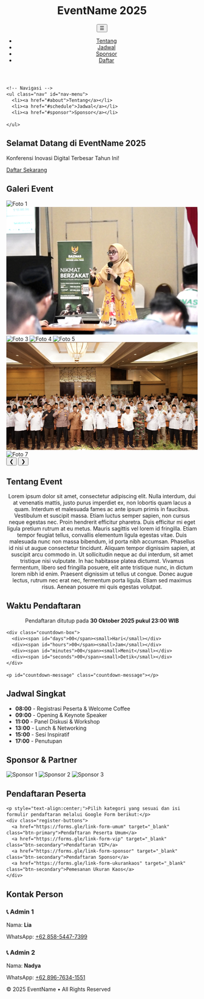 <!DOCTYPE html>
<html lang="id">
<head>
  <meta charset="UTF-8" />
  <meta name="viewport" content="width=device-width, initial-scale=1.0" />
  <script src="https://cdn.tailwindcss.com"></script>
  <title>EventName 2025</title>
  <link rel="stylesheet" href="styles.css" />
</head>
<body class="bg-gray-50 text-gray-800">
    
  <!-- HEADER -->
  <header class="bg-gradient-to-r from-green-900 via-green-500 to-lime-700 text-white p-6 flex justify-between items-center shadow-md">
    <h1 class="text-xl font-bold">EventName 2025</h1>
    <button id="menu-toggle" class="text-2xl md:hidden">☰</button>
    <ul id="nav-menu" class="hidden md:flex space-x-6">
      <li><a href="#about" class="hover:text-yellow-300">Tentang</a></li>
      <li><a href="#schedule" class="hover:text-yellow-300">Jadwal</a></li>
      <li><a href="#sponsor" class="hover:text-yellow-300">Sponsor</a></li>
      <li><a href="#register" class="bg-yellow-400 text-indigo-700 px-3 py-1 rounded-md">Daftar</a></li>
    </ul>
  </header>

    <!-- Navigasi -->
    <ul class="nav" id="nav-menu">
      <li><a href="#about">Tentang</a></li>
      <li><a href="#schedule">Jadwal</a></li>
      <li><a href="#sponsor">Sponsor</a></li>

    </ul>
  </div>
</header>


  <!-- HERO -->
<section class="hero h-screen flex flex-col justify-center items-center text-center bg-cover bg-center" style="background-image: url('gambar8.jpg');">
    <div class="bg-black bg-opacity-50 p-8 rounded-xl text-white transition-all duration-700 transform scale-90 opacity-0" id="hero-content">
      <h1 class="text-4xl font-bold mb-2">Selamat Datang di <span class="text-yellow-400">EventName 2025</span></h1>
      <p class="mb-6">Konferensi Inovasi Digital Terbesar Tahun Ini!</p>
      <a href="#register" class="bg-yellow-400 text-indigo-800 px-5 py-2 rounded-lg font-semibold hover:bg-yellow-300 transition">Daftar Sekarang</a>
    </div>
  </section>

  <section id="gallery" class="section alt-bg" >
  <div class="container">
    <h2>Galeri Event</h2>
    <div class="slider">
      <div class="slides">
        <img src="gambar1.jpg" alt="Foto 1">
        <img src="gambar2.jpg" alt="Foto 2">
        <img src="gambar3.jpg" alt="Foto 3">
        <img src="gambar4.jpg" alt="Foto 4">
        <img src="gambar5.jpg" alt="Foto 5">
        <img src="gambar6.jpg" alt="Foto 6">
        <img src="gambar7.jpg" alt="Foto 7">
      </div>
      <button class="prev">&#10094;</button>
      <button class="next">&#10095;</button>
    </div>
  </div>
</section>


  <!-- TENTANG -->
  <section id="about" class="section container">
    <h2>Tentang Event</h2>
    <p style="text-align:center;">
        Lorem ipsum dolor sit amet, consectetur adipiscing elit. Nulla interdum, dui at venenatis mattis, justo purus imperdiet ex, non lobortis quam lacus a quam. Interdum et malesuada fames ac ante ipsum primis in faucibus. Vestibulum et suscipit massa. Etiam luctus semper sapien, non cursus neque egestas nec. Proin hendrerit efficitur pharetra. Duis efficitur mi eget ligula pretium rutrum at eu metus. Mauris sagittis vel lorem id fringilla. Etiam tempor feugiat tellus, convallis elementum ligula egestas vitae. Duis malesuada nunc non massa bibendum, id porta nibh accumsan. Phasellus id nisi ut augue consectetur tincidunt. Aliquam tempor dignissim sapien, at suscipit arcu commodo in. Ut sollicitudin neque ac dui interdum, sit amet tristique nisi vulputate. In hac habitasse platea dictumst. Vivamus fermentum, libero sed fringilla posuere, elit ante tristique nunc, in dictum lorem nibh id enim. Praesent dignissim ut tellus ut congue. Donec augue lectus, rutrum nec erat nec, fermentum porta ligula. Etiam sed maximus risus. Aenean posuere mi quis egestas volutpat. 
    </p> 
      
  </section>

<!-- COUNTDOWN -->
  <section id="countdown" class="section container">
    <h2>Waktu Pendaftaran</h2>
    <p class="small" style="text-align:center;">Pendaftaran ditutup pada <strong>30 Oktober 2025 pukul 23:00 WIB</strong></p>
    
    <div class="countdown-box">
      <div><span id="days">00</span><small>Hari</small></div>
      <div><span id="hours">00</span><small>Jam</small></div>
      <div><span id="minutes">00</span><small>Menit</small></div>
      <div><span id="seconds">00</span><small>Detik</small></div>
    </div>

    <p id="countdown-message" class="countdown-message"></p>
  </section>


  <!-- JADWAL -->
  <section id="schedule" class="section alt-bg container">
    <h2>Jadwal Singkat</h2>
    <ul class="timeline">
      <li class="py-12 bg-white text-center"><strong>08:00</strong> - Registrasi Peserta & Welcome Coffee</li>
      <li class="py-12 bg-white text-center"><strong>09:00</strong> - Opening & Keynote Speaker</li>
      <li class="py-12 bg-white text-center"><strong>11:00</strong> - Panel Diskusi & Workshop</li>
      <li class="py-12 bg-white text-center"><strong>13:00</strong> - Lunch & Networking</li>
      <li class="py-12 bg-white text-center"><strong>15:00</strong> - Sesi Inspiratif</li>
      <li class="py-12 bg-white text-center"><strong>17:00</strong> - Penutupan</li>
    </ul>
  </section>

  <!-- SPONSOR -->
  <section id="sponsor" class="section container">
    <h2>Sponsor & Partner</h2>
    <div class="sponsors">
      <img src="sponsor1.png" alt="Sponsor 1">
      <img src="sponsor2.png" alt="Sponsor 2">
      <img src="sponsor3.png" alt="Sponsor 3">
    </div>
  </section>

  <!-- PENDAFTARAN -->
  <section id="register" class="section alt-bg container">
    <h2>Pendaftaran Peserta</h2>
    
    <p style="text-align:center;">Pilih kategori yang sesuai dan isi formulir pendaftaran melalui Google Form berikut:</p>
    <div class="register-buttons">
      <a href="https://forms.gle/link-form-umum" target="_blank" class="btn-primary">Pendaftaran Peserta Umum</a>
      <a href="https://forms.gle/link-form-vip" target="_blank" class="btn-secondary">Pendaftaran VIP</a>
      <a href="https://forms.gle/link-form-sponsor" target="_blank" class="btn-secondary">Pendaftaran Sponsor</a>
      <a href="https://forms.gle/link-form-ukurankaos" target="_blank" class="btn-secondary">Pemesanan Ukuran Kaos</a>
    </div>
  </section>

  <!-- KONTAK -->
  <section id="contact" class="section container">
    <h2>Kontak Person</h2>
    <div class="contacts">
      <div class="contact-card">
        <h3>📞 Admin 1</h3>
        <p>Nama: <strong>Lia</strong></p>
        <p>WhatsApp: <a href="https://wa.me/6285854477399" target="_blank">+62 858-5447-7399</a></p>
      </div>
      <div class="contact-card">
        <h3>📞 Admin 2</h3>
        <p>Nama: <strong>Nadya</strong></p>
        <p>WhatsApp: <a href="https://wa.me/6289676341551" target="_blank">+62 896-7634-1551</a></p>
      </div>
    </div>
  </section>

  <!-- FOOTER -->
  <footer class="site-footer">
    <p>© 2025 EventName • All Rights Reserved</p>
  </footer>

  <script src="scripts.js"></script>
</body>
</html>
